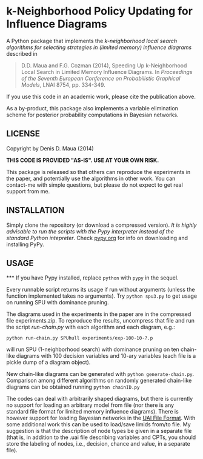 k-Neighborhood Policy Updating for Influence Diagrams
=====================================================

A Python package that implements the *k-neighborhood local search algorithms for selecting strategies in (limited memory) influence diagrams* described in

>    D.D. Maua and F.G. Cozman (2014), Speeding Up k-Neighborhood Local Search in Limited Memory Influence Diagrams. In _Proceedings of the Seventh European Conference on Probabilistic Graphical Models_, LNAI 8754, pp. 334-349.
    
If you use this code in an academic work, please cite the publication above.

As a by-product, this package also implements a variable elimination scheme for posterior probability computations in Bayesian networks.

LICENSE
-------
    
Copyright by Denis D. Maua (2014)

**THIS CODE IS PROVIDED "AS-IS". USE AT YOUR OWN RISK.**

This package is released so that others can reproduce the experiments in the paper, and potentially use the algorithms in other work. You can contact-me with simple questions, but please do not expect to get real support from me.

INSTALLATION
------------

Simply clone the repository (or download a compressed version). *It is highly advisable to run the scripts with the Pypy interpreter instead of the standard Python intepreter*. Check [pypy.org](http://pypy.org "Pypy") for info on downloading and installing PyPy.

USAGE
-----

*** If you have Pypy installed, replace `python` with `pypy` in the sequel.

Every runnable script returns its usage if run without arguments (unless the function implemented takes no arguments). Try `python spu3.py` to get usage on running SPU with dominance pruning.

The diagrams used in the experiments in the paper are in the compressed file experiments.zip. To reproduce the results, uncompress that file and run the script _run-chain.py_ with each algorithm and each diagram, e.g.:
   
  `python run-chain.py SPUhull experiments/exp-100-10-?.p`
   
will run SPU (1-neighborhood search) with dominance pruning on ten chain-like diagrams with 100 decision variables and 10-ary variables (each file is a pickle dump of a diagram object).

New chain-like diagrams can be generated with `python generate-chain.py`. Comparison among different algorithms on randomly generated chain-like diagrams can be obtained running `python chainID.py`

The codes can deal with arbitrarily shaped diagrams, but there is currently no support for loading an arbitrary model from file (nor there is any standard file format for limited memory influence diagrams). There is however support for loading Bayesian networks in the [UAI File Format](http://graphmod.ics.uci.edu/uai08/FileFormat). With some additional work this can be used to load/save limids from/to file. My suggestion is that the description of node types be given in a separate file (that is, in addition to the .uai file describing variables and CPTs, you should store the labeling of nodes, i.e., decision, chance and value, in a separate file).


